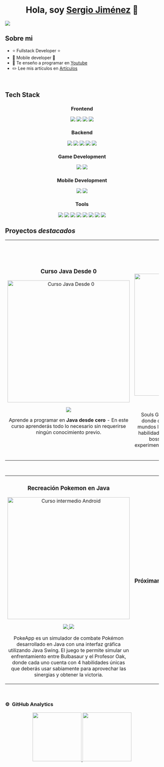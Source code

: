<div align="center">
<h1 align="center">Hola, soy <a href="https://sergiojimenezdev.com/">Sergio Jiménez</a> 👋</h1>
</div>
<img src="https://i.imgur.com/A1qE86R.png">

## Sobre mi

- ⭐ Fullstack Developer ⭐ 
- 📲 Mobile developer 📲
- 🎥 Te enseño a programar en [Youtube](https://www.youtube.com/@SergioJimenezDev)
- ✏️ Lee mis artículos en [Artículos](https://sergiojimenezdev.com/articulos)
<br>

## Tech Stack

<p>
<div align="center">
  <!-- Frontend -->
  <h3>Frontend</h3>
  <img src="https://img.shields.io/badge/-HTML-c58545?style=for-the-badge&logo=html5&logoColor=c58545&labelColor=282828">
  <img src="https://img.shields.io/badge/-CSS-d1a01f?style=for-the-badge&logo=css3&logoColor=d1a01f&labelColor=282828">
  <img src="https://img.shields.io/badge/-JavaScript-f7df1e?style=for-the-badge&logo=javascript&logoColor=f7df1e&labelColor=282828">
  <img src="https://img.shields.io/badge/-Thymeleaf-005f0f?style=for-the-badge&logo=thymeleaf&logoColor=005f0f&labelColor=282828">

  <!-- Backend -->
  <h3>Backend</h3>
  <img src="https://img.shields.io/badge/-Python-98b982?style=for-the-badge&logo=python&logoColor=98b982&labelColor=282828">
  <img src="https://img.shields.io/badge/-Java-007396?style=for-the-badge&logo=java&logoColor=007396&labelColor=282828">
  <img src="https://img.shields.io/badge/-Spring%20Boot-6db33f?style=for-the-badge&logo=spring-boot&logoColor=6db33f&labelColor=282828">
  <img src="https://img.shields.io/badge/-PLSQL-bd0202?style=for-the-badge&logo=oracle&logoColor=bd0202&labelColor=282828">
  <img src="https://img.shields.io/badge/-SQL-336791?style=for-the-badge&logo=postgresql&logoColor=336791&labelColor=282828">

  <!-- Game Development -->
  <h3>Game Development</h3>
  <img src="https://img.shields.io/badge/-Unity-ffffff?style=for-the-badge&logo=unity&logoColor=ffffff&labelColor=282828">
  <img src="https://img.shields.io/badge/-C%23-68217a?style=for-the-badge&logo=c-sharp&logoColor=68217a&labelColor=282828">

  <!-- Mobile Development -->
  <h3>Mobile Development</h3>
  <img src="https://img.shields.io/badge/-Android%20Studio-3ddc84?style=for-the-badge&logo=android-studio&logoColor=3ddc84&labelColor=282828">
  <img src="https://img.shields.io/badge/-Android/Kotlin-3ddc84?style=for-the-badge&logo=android&logoColor=3ddc84&labelColor=282828">

  <!-- Tools -->
  <h3>Tools</h3>
  <img src="https://img.shields.io/badge/-Virtual%20Box-607d8b?style=for-the-badge&logo=virtualbox&logoColor=607d8b&labelColor=282828">
  <img src="https://img.shields.io/badge/-Visual%20Studio-5c2d91?style=for-the-badge&logo=visual-studio&logoColor=5c2d91&labelColor=282828">
  <img src="https://img.shields.io/badge/-Eclipse-2c2255?style=for-the-badge&logo=eclipse&logoColor=2c2255&labelColor=282828">
  <img src="https://img.shields.io/badge/-IntelliJ%20IDEA-000000?style=for-the-badge&logo=intellij-idea&logoColor=000000&labelColor=282828">
  <img src="https://img.shields.io/badge/-NetBeans-2e6f95?style=for-the-badge&logo=netbeans&logoColor=2e6f95&labelColor=282828">
  <img src="https://img.shields.io/badge/-XAMPP-f76d57?style=for-the-badge&logo=xampp&logoColor=f76d57&labelColor=282828">
  <img src="https://img.shields.io/badge/-FileZilla-00a9e6?style=for-the-badge&logo=filezilla&logoColor=00a9e6&labelColor=282828">
  <img src="https://img.shields.io/badge/-Postman-ff6c37?style=for-the-badge&logo=postman&logoColor=ff6c37&labelColor=282828">
</div>
</p>





## Proyectos *destacados*
<table>
<tr>
<td width="50%">
<h3 align="center">Curso Java Desde 0</h3>
<div align="center">
<a href="https://www.youtube.com/watch?v=ZQqaw2HovmM&t" target="_blank"><img src="https://i.imgur.com/tLX0XQQ.png" width="400" alt="Curso Java Desde 0"></a>
  <p>
<a href="https://www.youtube.com/watch?v=ZQqaw2HovmM&t" target="_blank">
<img src="https://img.shields.io/badge/-Youtube-green?style=for-the-badge&color=3fFD7f">
</a>
</p>
<p>Aprende a programar en <strong>Java desde cero</strong> - En este curso aprenderás todo lo necesario sin requerirse ningún conocimiento previo.</p>
</div>
                                                                                      
</td>

<td width="50%">
               <br><br>
<h3 align="center">Souls Gold Ball</h3>
<div align="center">                                       
<a href="https://www.youtube.com/watch?v=_SuUolxAAeI&t" target="_blank"><img src="https://i.imgur.com/hyftmwV.png" width="400" alt="Souls Gold Ball"></a>
<br>
  <p>
<a href="https://github.com/SergioJimenezDev/SoulsGoldBall" target="_blank">
<img src="https://img.shields.io/badge/C%C3%93DIGO-80ffaa?style=for-the-badge&logo=github&logoColor=black">
</a>
<a href="https://www.youtube.com/watch?v=_SuUolxAAeI&t" target="_blank">
<img src="https://img.shields.io/badge/-Youtube-green?style=for-the-badge&color=3fFD7f">
</a>
</p>
</p>Souls Gold Ball es un adictivo juego tipo arcade donde deberás recoger monedas a través de 3 mundos llenos de desafíos. Esquiva enemigos con habilidades y ataques únicos, enfrenta poderosos bosses, supera escenarios contra reloj y experimenta emocionantes cambios de cámara en tu aventura.</p>
</div>   
                                                         
</table>                                                                                 
</div>
<br>


<table>
<tr>
<td width="50%">
<h3 align="center">Recreación Pokemon en Java</h3>
<div align="center">
<a href="https://www.youtube.com/watch?v=dNGCZosfeAk&t" target="_blank"><img src="https://i.imgur.com/J07ZNV4.jpeg" width="400" alt="Curso intermedio Android"></a>
<p>
<a href="https://github.com/SergioJimenezDev/PokeApp" target="_blank">
<img src="https://img.shields.io/badge/CÓDIGO-ff9?style=for-the-badge&logo=github&logoColor=black">
</a>
<a href="https://www.youtube.com/watch?v=dNGCZosfeAk&t" target="_blank">
<img src="https://img.shields.io/badge/-Youtube-green?style=for-the-badge&color=fbfc40">
</a>
</p>
<p>PokeApp es un simulador de combate Pokémon desarrollado en Java con una interfaz gráfica utilizando Java Swing. El juego te permite simular un enfrentamiento entre Bulbasaur y el Profesor Oak, donde cada uno cuenta con 4 habilidades únicas que deberás usar sabiamente para aprovechar las sinergias y obtener la victoria.</p>
</div>
                                                                                      
</td>       

<td width="50%">
<h3 align="center">Próximamente</h3>

                                                                                      
</td>  
</table>                                                                                 
</div>
<br>

### ⚙️ &nbsp;GitHub Analytics

<p align="center">
<a href="https://github.com/ArisGuimera">
  <img height="160em" src="https://github-readme-stats-eight-theta.vercel.app/api?username=SergioJimenezDev&show_icons=true&theme=algolia&include_all_commits=true&count_private=true"/>
  <img height="160em" src="https://github-readme-stats-eight-theta.vercel.app/api/top-langs/?username=SergioJimenezDev&layout=compact&langs_count=8&theme=algolia"/>
</a>
</p>
